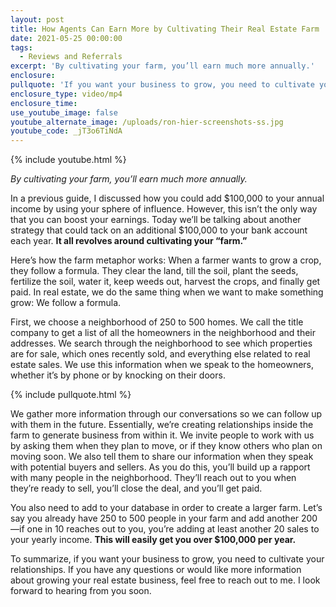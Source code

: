 ```yaml
---
layout: post
title: How Agents Can Earn More by Cultivating Their Real Estate Farm
date: 2021-05-25 00:00:00
tags:
  - Reviews and Referrals
excerpt: 'By cultivating your farm, you’ll earn much more annually.'
enclosure:
pullquote: 'If you want your business to grow, you need to cultivate your relationships.'
enclosure_type: video/mp4
enclosure_time:
use_youtube_image: false
youtube_alternate_image: /uploads/ron-hier-screenshots-ss.jpg
youtube_code: _jT3o6TiNdA
---
```

{% include youtube.html %}

*By cultivating your farm, you’ll earn much more annually.*

In a previous guide, I discussed how you could add $100,000 to your annual income by using your sphere of influence. However, this isn’t the only way that you can boost your earnings. Today we’ll be talking about another strategy that could tack on an additional $100,000 to your bank account each year. **It all revolves around cultivating your “farm.”**

Here’s how the farm metaphor works: When a farmer wants to grow a crop, they follow a formula. They clear the land, till the soil, plant the seeds, fertilize the soil, water it, keep weeds out, harvest the crops, and finally get paid. In real estate, we do the same thing when we want to make something grow: We follow a formula.

First, we choose a neighborhood of 250 to 500 homes. We call the title company to get a list of all the homeowners in the neighborhood and their addresses. We search through the neighborhood to see which properties are for sale, which ones recently sold, and everything else related to real estate sales. We use this information when we speak to the homeowners, whether it’s by phone or by knocking on their doors.&nbsp;

{% include pullquote.html %}

We gather more information through our conversations so we can follow up with them in the future. Essentially, we’re creating relationships inside the farm to generate business from within it. We invite people to work with us by asking them when they plan to move, or if they know others who plan on moving soon. We also tell them to share our information when they speak with potential buyers and sellers. As you do this, you’ll build up a rapport with many people in the neighborhood. They’ll reach out to you when they’re ready to sell, you’ll close the deal, and you’ll get paid.&nbsp;

You also need to add to your database in order to create a larger farm. Let’s say you already have 250 to 500 people in your farm and add another 200—if one in 10 reaches out to you, you’re adding at least another 20 sales to your yearly income. **This will easily get you over $100,000 per year.**

To summarize, if you want your business to grow, you need to cultivate your relationships. If you have any questions or would like more information about growing your real estate business, feel free to reach out to me. I look forward to hearing from you soon.
